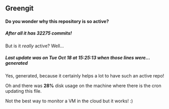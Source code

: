 ## Greengit

#### Do you wonder why this repository is so active?

##### After all it has 32275 commits!

But is it *really* active? Well...

##### Last update was on Tue Oct 18 at 15:25:13 when those lines were... generated

Yes, generated, because it certainly helps a lot to have such an active repo!

Oh and there was **28%** disk usage on the machine
where there is the cron updating this file.

Not the best way to monitor a VM in the cloud but it works! :)

